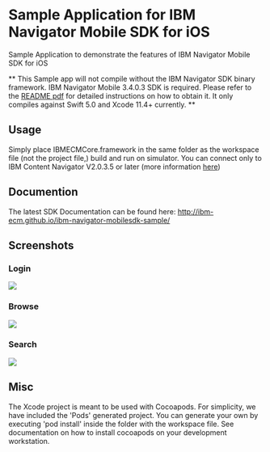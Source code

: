 # Sample Application for IBM Navigator Mobile SDK for iOS

Sample Application to demonstrate the features of IBM Navigator Mobile SDK for iOS

** This Sample app will not compile without the IBM Navigator SDK binary framework. IBM Navigator Mobile 3.4.0.3 SDK is required. Please refer to the [README pdf](/IBMNavigatorMobileSDK_Readme.pdf) for detailed instructions on how to obtain it. It only compiles against Swift 5.0 and Xcode 11.4+ currently. ** 

## Usage

Simply place IBMECMCore.framework in the same folder as the workspace file (not the project file,) build and run on simulator. You can connect only to IBM Content Navigator V2.0.3.5 or later (more information [here](https://www.ibm.com/us-en/marketplace/content-navigator))

## Documention
The latest SDK Documentation can be found here: http://ibm-ecm.github.io/ibm-navigator-mobilesdk-sample/ 

## Screenshots

### Login
![](https://raw.githubusercontent.com/kosta-tachtevrenidis/ibm-navigator-mobilesdk-sample/master/screenshots/login.png)

### Browse
![](https://raw.githubusercontent.com/kosta-tachtevrenidis/ibm-navigator-mobilesdk-sample/master/screenshots/browse.png)

### Search
![](https://raw.githubusercontent.com/kosta-tachtevrenidis/ibm-navigator-mobilesdk-sample/master/screenshots/search.png)

## Misc

The Xcode project is meant to be used with Cocoapods. For simplicity, we have included the 'Pods' generated project. You can generate your own by executing 'pod install' inside the folder with the workspace file. See documentation on how to install cocoapods on your development workstation.

